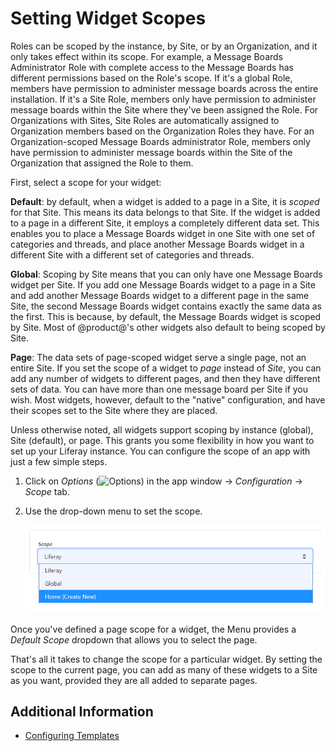 # Setting Widget Scopes

Roles can be scoped by the instance, by Site, or by an Organization, and it only takes effect within its scope. For example, a Message Boards Administrator Role with complete access to the Message Boards has different permissions based on the Role's scope. If it's a global Role, members have permission to administer message boards across the entire installation. If it's a Site Role, members only have permission to administer message boards within the Site where they've been assigned the Role. For Organizations with Sites, Site Roles are automatically assigned to Organization members based on the Organization Roles they have. For an Organization-scoped Message Boards administrator Role, members only have permission to administer message boards within the Site of the Organization that assigned the Role to them. 

First, select a scope for your widget:

**Default**: by default, when a widget is added to a page in a Site, it is *scoped* for that Site. This means its data belongs to that Site. If the widget is added to a page in a different Site, it employs a completely different data set. This enables you to place a Message Boards widget in one Site with one set of categories and threads, and place another Message Boards widget in a different Site with a different set of categories and threads.

**Global**: Scoping by Site means that you can only have one Message Boards widget per Site. If you add one Message Boards widget to a page in a Site and add another Message Boards widget to a different page in the same Site, the second Message Boards widget contains exactly the same data as the first. This is because, by default, the Message Boards widget is scoped by Site. Most of @product@'s other widgets also default to being scoped by Site.

**Page**: The data sets of page-scoped widget serve a single page, not an entire Site. If you set the scope of a widget to *page* instead of *Site*, you can add any number of widgets to different pages, and then they have different sets of data. You can have more than one message board per Site if you wish. Most
widgets, however, default to the "native" configuration, and have their scopes
set to the Site where they are placed.

Unless otherwise noted, all widgets support scoping by instance (global), Site
(default), or page. This grants you some flexibility in how you want to set up
your Liferay instance. You can configure the scope of an app with just a few
simple steps.

1.  Click on *Options* (![Options](../../../images/icon-app-options.png)) in the app window &rarr; *Configuration* &rarr; *Scope* tab. 

1.  Use the drop-down menu to set the scope.

    ![You can change the scope of your application by navigating to its Configuration menu.](./setting-widget-scopes/images/01.png)

Once you've defined a page scope for a widget, the Menu provides a *Default Scope* dropdown that allows you to select the page.

That's all it takes to change the scope for a particular widget. By setting the scope to the current page, you can add as many of these widgets to a Site as you want, provided they are all added to separate pages. 

## Additional Information

- [Configuring Templates](./configuring-templates.md)